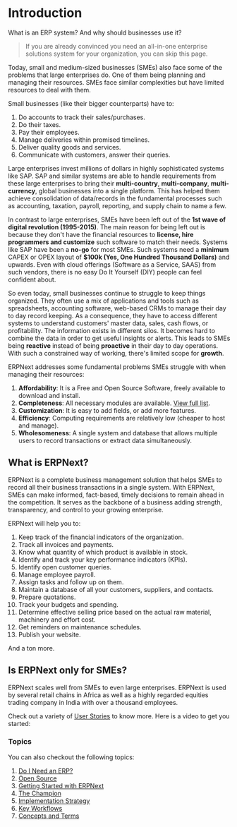 
# Introduction



What is an ERP system? And why should businesses use it?


> If you are already convinced you need an all-in-one enterprise solutions system for your organization, you can skip this page.
> 
> 

Today, small and medium-sized businesses (SMEs) also face some of the problems that large enterprises do. One of them being planning and managing their resources. SMEs face similar complexities but have limited resources to deal with them.

Small businesses (like their bigger counterparts) have to:

1. Do accounts to track their sales/purchases.
2. Do their taxes.
3. Pay their employees.
4. Manage deliveries within promised timelines.
5. Deliver quality goods and services.
6. Communicate with customers, answer their queries.

Large enterprises invest millions of dollars in highly sophisticated systems like SAP. SAP and similar systems are able to handle requirements from these large enterprises to bring their **multi-country**, **multi-company**, **multi-currency**, global businesses into a single platform. This has helped them achieve consolidation of data/records in the fundamental processes such as accounting, taxation, payroll, reporting, and supply chain to name a few.

In contrast to large enterprises, SMEs have been left out of the **1st wave of digital revolution (1995-2015)**. The main reason for being left out is because they don't have the financial resources to **license, hire programmers and customize** such software to match their needs. Systems like SAP have been a **no-go** for most SMEs. Such systems need a **minimum** CAPEX or OPEX layout of **$100k (Yes, One Hundred Thousand Dollars)** and upwards. Even with cloud offerings (Software as a Service, SAAS) from such vendors, there is no easy Do It Yourself (DIY) people can feel confident about.

So even today, small businesses continue to struggle to keep things organized. They often use a mix of applications and tools such as spreadsheets, accounting software, web-based CRMs to manage their day to day record keeping. As a consequence, they have to access different systems to understand customers' master data, sales, cash flows, or profitability. The information exists in different silos. It becomes hard to combine the data in order to get useful insights or alerts. This leads to SMEs being **reactive** instead of being **proactive** in their day to day operations. With such a constrained way of working, there's limited scope for **growth**.

ERPNext addresses some fundamental problems SMEs struggle with when managing their resources:

1. **Affordability**: It is a Free and Open Source Software, freely available to download and install.
2. **Completeness**: All necessary modules are available. [View full list](https://erpnext.com/docs/v13/user/manual/en).
3. **Customization**: It is easy to add fields, or add more features.
4. **Efficiency**: Computing requirements are relatively low (cheaper to host and manage).
5. **Wholesomeness**: A single system and database that allows multiple users to record transactions or extract data simultaneously.

## What is ERPNext?

ERPNext is a complete business management solution that helps SMEs to record all their business transactions in a single system. With ERPNext, SMEs can make informed, fact-based, timely decisions to remain ahead in the competition. It serves as the backbone of a business adding strength, transparency, and control to your growing enterprise.

ERPNext will help you to:

1. Keep track of the financial indicators of the organization.
2. Track all invoices and payments.
3. Know what quantity of which product is available in stock.
4. Identify and track your key performance indicators (KPIs).
5. Identify open customer queries.
6. Manage employee payroll.
7. Assign tasks and follow up on them.
8. Maintain a database of all your customers, suppliers, and contacts.
9. Prepare quotations.
10. Track your budgets and spending.
11. Determine effective selling price based on the actual raw material, machinery and effort cost.
12. Get reminders on maintenance schedules.
13. Publish your website.

And a ton more.

## Is ERPNext only for SMEs?

ERPNext scales well from SMEs to even large enterprises. ERPNext is used by several retail chains in Africa as well as a highly regarded equities trading company in India with over a thousand employees.

Check out a variety of [User Stories](https://erpnext.com/blog/customer-success-stories) to know more. Here is a video to get you started:

### Topics

You can also checkout the following topics:

1. [Do I Need an ERP?](/docs/en/introduction/do-i-need-an-erp)
2. [Open Source](/docs/en/introduction/open-source)
3. [Getting Started with ERPNext](/docs/en/introduction/getting-started-with-erpnext)
4. [The Champion](/docs/en/introduction/the-champion)
5. [Implementation Strategy](/docs/en/introduction/implementation-strategy)
6. [Key Workflows](/docs/en/introduction/key-workflows)
7. [Concepts and Terms](/docs/en/introduction/concepts-and-terms)



